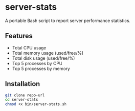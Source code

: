 # server-stats

A portable Bash script to report server performance statistics.

## Features
- Total CPU usage
- Total memory usage (used/free/%)
- Total disk usage (used/free/%)
- Top 5 processes by CPU
- Top 5 processes by memory

## Installation
```bash
git clone repo-url
cd server-stats
chmod +x bin/server-stats.sh
```